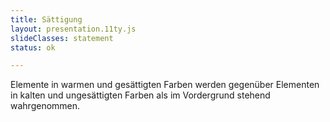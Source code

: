 ```yaml
---
title: Sättigung
layout: presentation.11ty.js
slideClasses: statement
status: ok

---
```


Elemente in warmen und gesättigten Farben werden gegenüber Elementen in kalten und ungesättigten Farben als im Vordergrund stehend wahrgenommen.